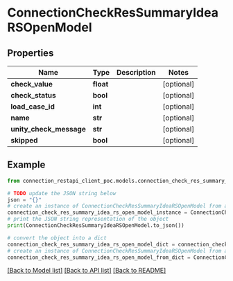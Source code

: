 # ConnectionCheckResSummaryIdeaRSOpenModel


## Properties

Name | Type | Description | Notes
------------ | ------------- | ------------- | -------------
**check_value** | **float** |  | [optional] 
**check_status** | **bool** |  | [optional] 
**load_case_id** | **int** |  | [optional] 
**name** | **str** |  | [optional] 
**unity_check_message** | **str** |  | [optional] 
**skipped** | **bool** |  | [optional] 

## Example

```python
from connection_restapi_client_poc.models.connection_check_res_summary_idea_rs_open_model import ConnectionCheckResSummaryIdeaRSOpenModel

# TODO update the JSON string below
json = "{}"
# create an instance of ConnectionCheckResSummaryIdeaRSOpenModel from a JSON string
connection_check_res_summary_idea_rs_open_model_instance = ConnectionCheckResSummaryIdeaRSOpenModel.from_json(json)
# print the JSON string representation of the object
print(ConnectionCheckResSummaryIdeaRSOpenModel.to_json())

# convert the object into a dict
connection_check_res_summary_idea_rs_open_model_dict = connection_check_res_summary_idea_rs_open_model_instance.to_dict()
# create an instance of ConnectionCheckResSummaryIdeaRSOpenModel from a dict
connection_check_res_summary_idea_rs_open_model_from_dict = ConnectionCheckResSummaryIdeaRSOpenModel.from_dict(connection_check_res_summary_idea_rs_open_model_dict)
```
[[Back to Model list]](../README.md#documentation-for-models) [[Back to API list]](../README.md#documentation-for-api-endpoints) [[Back to README]](../README.md)


